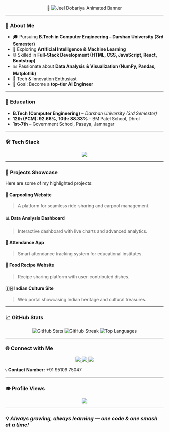 <!-- 🌟 Neon Animated Banner -->
<p align="center">
  📢 <img src="https://github.com/Jeeldobariya31/Jeeldobariya31/blob/main/assets/neon-banner.gif" alt="Jeel Dobariya Animated Banner" />
</p>



---

### 🚀 About Me
- 🎓 Pursuing **B.Tech in Computer Engineering – Darshan University (3rd Semester)**
- 🤖 Exploring **Artificial Intelligence & Machine Learning**
- 🌐 Skilled in **Full-Stack Development (HTML, CSS, JavaScript, React, Bootstrap)**
- 📊 Passionate about **Data Analysis & Visualization (NumPy, Pandas, Matplotlib)**
- 🏸 Tech & Innovation Enthusiast
- 🎯 Goal: Become a **top-tier AI Engineer**

---

### 🏫 Education
- **B.Tech (Computer Engineering)** – *Darshan University (3rd Semester)*
- **12th (PCM): 92.66%**, **10th: 88.33%** – BM Patel School, Dhrol
- **1st–7th** – Government School, Pasaya, Jamnagar

---

### 🛠 Tech Stack
<p align="center">
  <img src="https://skillicons.dev/icons?i=c,java,python,html,css,bootstrap,js,react,numpy,pandas,git" />
</p>

---

### 📌 Projects Showcase
Here are some of my highlighted projects:

#### 🚗 **Carpooling Website**
> A platform for seamless ride-sharing and carpool management.

#### 📊 **Data Analysis Dashboard**
> Interactive dashboard with live charts and advanced analytics.

#### 📝 **Attendance App**
> Smart attendance tracking system for educational institutes.

#### 🍴 **Food Recipe Website**
> Recipe sharing platform with user-contributed dishes.

#### 🇮🇳 **Indian Culture Site**
> Web portal showcasing Indian heritage and cultural treasures.

---

### 📈 GitHub Stats
<p align="center">
  <img src="https://github-readme-stats.vercel.app/api?username=Jeeldobariya31&show_icons=true&theme=radical" alt="GitHub Stats" />
  <img src="https://github-readme-streak-stats.herokuapp.com/?user=Jeeldobariya31&theme=radical" alt="GitHub Streak" />
  <img src="https://github-readme-stats.vercel.app/api/top-langs/?username=Jeeldobariya31&layout=compact&theme=radical" alt="Top Languages" />
</p>

---

### 🌐 Connect with Me
<p align="center">
  <a href="https://www.instagram.com/jeel_dobariya__" target="_blank">
    <img src="https://img.shields.io/badge/Instagram-%23E4405F.svg?&style=for-the-badge&logo=instagram&logoColor=white" />
  </a>
  <a href="mailto:jeeldobariya33@gmail.com">
    <img src="https://img.shields.io/badge/Gmail-D14836?style=for-the-badge&logo=gmail&logoColor=white" />
  </a>
  <a href="https://www.linkedin.com/in/jeel-dobariya" target="_blank">
    <img src="https://img.shields.io/badge/LinkedIn-%230077B5.svg?&style=for-the-badge&logo=linkedin&logoColor=white" />
  </a>
</p>

📞 **Contact Number:** +91 95109 75047

---

### 👁️ Profile Views
<p align="center">
  <img src="https://komarev.com/ghpvc/?username=Jeeldobariya31&label=Profile%20Views&color=FF00F7&style=for-the-badge&labelColor=000000" />
</p>

---

### 💡 *Always growing, always learning — one code & one smash at a time!*
